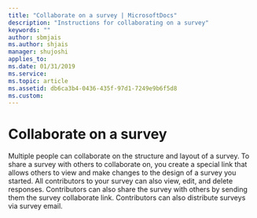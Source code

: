 ```yaml
---
title: "Collaborate on a survey | MicrosoftDocs"
description: "Instructions for collaborating on a survey"
keywords: ""
author: sbmjais
ms.author: shjais
manager: shujoshi
applies_to: 
ms.date: 01/31/2019
ms.service: 
ms.topic: article
ms.assetid: db6ca3b4-0436-435f-97d1-7249e9b6f5d8
ms.custom: 
---
```

# Collaborate on a survey

Multiple people can collaborate on the structure and layout of a survey. To share a survey with others to collaborate on, you create a special link that allows others to view and make changes to the design of a survey you started. All contributors to your survey can also view, edit, and delete responses. Contributors can also share the survey with others by sending them the survey collaborate link. Contributors can also distribute surveys via survey email.

